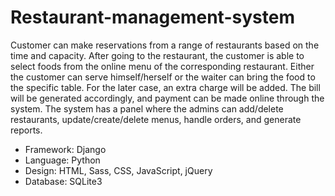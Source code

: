 # Restaurant-management-system

Customer can make reservations from a range of restaurants based on 
the time and capacity. After going to the restaurant, the customer is able 
to select foods from the online menu of the corresponding restaurant. 
Either the customer can serve himself/herself or the waiter can bring the 
food to the specific table. For the later case, an extra charge will be 
added. The bill will be generated accordingly, and payment can be made 
online through the system.
The system has a panel where the admins can add/delete restaurants, 
update/create/delete menus, handle orders, and generate reports.

* Framework: Django
* Language: Python
* Design: HTML, Sass, CSS, JavaScript, jQuery
* Database: SQLite3
